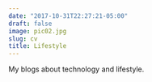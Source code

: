 ```yaml
---
date: "2017-10-31T22:27:21-05:00"
draft: false
image: pic02.jpg
slug: cv
title: Lifestyle
---
```


My blogs about technology and lifestyle.
